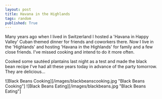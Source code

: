 ```yaml
---
layout: post
title: Havana in the Highlands
tags: random
published: True
---
```


Many years ago when I lived in Switzerland I hosted a 'Havana in Happy Valley' Cuban themed dinner for friends and coworkers there.  Now I live in the 'Highlands' and hosting 'Havana in the Highlands' for family and a few close friends.  I've missed cooking and intend to do it more often.

Cooked some sautéed plantains last night as a test and made the black bean recipe I've had all these years today in advance of the party tomorrow.  They are delicious… 

![Black Beans Cooking][/images/blackbeanscooking.jpg "Black Beans Cooking"]
![Black Beans Eating][/images/blackbeans.jpg "Black Beans Eating"]